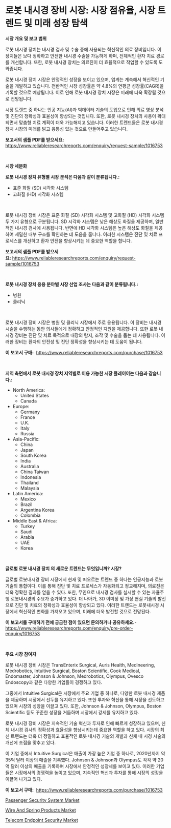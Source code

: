 <p><h1>로봇 내시경 장비 시장: 시장 점유율, 시장 트렌드 및 미래 성장 탐색</h1></p><p><strong>시장 개요 및 보고 범위</strong></p>
<p><p>로봇 내시경 장치는 내시경 검사 및 수술 중에 사용되는 혁신적인 의료 장비입니다. 이 장치들은 보다 정확하고 안전한 내시경 수술을 가능하게 하며, 전체적인 환자 치료 경로를 개선합니다. 또한, 로봇 내시경 장치는 의료진이 더 효율적으로 작업할 수 있도록 도와줍니다.</p><p>로봇 내시경 장치 시장은 안정적인 성장을 보이고 있으며, 업계는 계속해서 혁신적인 기술을 개발하고 있습니다. 전반적인 시장 성장률은 약 4.8%의 연평균 성장률(CAGR)을 기록할 것으로 예상됩니다. 이로 인해 로봇 내시경 장치 시장은 미래에 더욱 확장될 것으로 전망됩니다.</p><p>시장 트렌드 중 하나는 인공 지능(AI)과 빅데이터 기술의 도입으로 인해 의료 영상 분석 및 진단의 정확성과 효율성이 향상되는 것입니다. 또한, 로봇 내시경 장치의 사용이 확대되면서 맞춤형 치료 계획이 더욱 가능해지고 있습니다. 이러한 트렌드들은 로봇 내시경 장치 시장의 미래를 밝고 융통성 있는 것으로 만들어주고 있습니다.</p></p>
<p><strong>보고서의 샘플 PDF를 받으세요:</strong> <a href="https://www.reliableresearchreports.com/enquiry/request-sample/1016753">https://www.reliableresearchreports.com/enquiry/request-sample/1016753</a></p>
<p>&nbsp;</p>
<p><strong>시장 세분화</strong></p>
<p><strong>로봇 내시경 장치 유형별 시장 분석은 다음과 같이 분류됩니다.:</strong></p>
<p><ul><li>표준 화질 (SD) 시각화 시스템</li><li>고화질 (HD) 시각화 시스템</li></ul></p>
<p>&nbsp;</p>
<p><p>로봇 내시경 장비 시장은 표준 화질 (SD) 시각화 시스템 및 고화질 (HD) 시각화 시스템 두 가지 유형으로 구분됩니다. SD 시각화 시스템은 낮은 해상도 화질을 제공하며, 일반적인 내시경 검사에 사용됩니다. 반면에 HD 시각화 시스템은 높은 해상도 화질을 제공하여 세밀한 내부 구조를 확인하는 데 도움을 줍니다. 이러한 시스템은 진단 및 치료 프로세스를 개선하고 환자 안전을 향상시키는 데 중요한 역할을 합니다.</p></p>
<p><strong>보고서의 샘플 PDF를 받으세요:</strong>&nbsp;<a href="https://www.reliableresearchreports.com/enquiry/request-sample/1016753">https://www.reliableresearchreports.com/enquiry/request-sample/1016753</a></p>
<p>&nbsp;</p>
<p><strong> 로봇 내시경 장치 응용 분야별 시장 산업 조사는 다음과 같이 분류됩니다.:</strong></p>
<p><ul><li>병원</li><li>클리닉</li></ul></p>
<p>&nbsp;</p>
<p><p>로봇 내시경 장비 시장은 병원 및 클리닉 시장에서 주로 응용됩니다. 이 장비는 내시경 시술을 수행하는 동안 의사들에게 정확하고 안정적인 지원을 제공합니다. 또한 로봇 내시경 장비는 진단 및 치료 목적으로 내장의 탐지, 조작 및 수술을 돕는 데 사용됩니다. 이러한 장비는 환자의 안전성 및 진단 정확성을 향상시키는 데 도움이 됩니다.</p></p>
<p><strong>이 보고서 구매:</strong>&nbsp; <a href="https://www.reliableresearchreports.com/purchase/1016753">https://www.reliableresearchreports.com/purchase/1016753</a></p>
<p>&nbsp;</p>
<p><strong>지역 측면에서 로봇 내시경 장치 지역별로 이용 가능한 시장 플레이어는 다음과 같습니다.:</strong></p>
<p><ul>
    <li>
        North America:
        <ul>
            <li>United States</li>
            <li>Canada</li>
        </ul>
    </li>
    <li>
        Europe:
        <ul>
            <li>Germany</li>
            <li>France</li>
            <li>U.K.</li>
            <li>Italy</li>
            <li>Russia</li>
        </ul>
    </li>
    <li>
        Asia-Pacific:
        <ul>
            <li>China</li>
            <li>Japan</li>
            <li>South Korea</li>
            <li>India</li>
            <li>Australia</li>
            <li>China Taiwan</li>
            <li>Indonesia</li>
            <li>Thailand</li>
            <li>Malaysia</li>
        </ul>
    </li>
    <li>
        Latin America:
        <ul>
            <li>Mexico</li>
            <li>Brazil</li>
            <li>Argentina Korea</li>
            <li>Colombia</li>
        </ul>
    </li>
    <li>
        Middle East & Africa:
        <ul>
            <li>Turkey</li>
            <li>Saudi</li>
            <li>Arabia</li>
            <li>UAE</li>
            <li>Korea</li>
        </ul>
    </li>
    </ul></p>
<p>&nbsp;</p>
<p><strong>글로벌 로봇 내시경 장치 의 새로운 트렌드는 무엇입니까? 시장?</strong></p>
<p><p>글로벌 로봇내시경 장비 시장에서 현재 및 떠오르는 트렌드 중 하나는 인공지능과 로봇 기술의 통합이다. 이를 통해 진단 및 치료 프로세스가 자동화되고 정교해지며, 의료진은 더욱 정확한 결과를 얻을 수 있다. 또한, 무인으로 내시경 검사를 실시할 수 있는 자율주행 로봇내시경의 수요가 증가하고 있다. 더 나아가, 3D 이미징 및 가상 현실 기술의 발전으로 진단 및 치료의 정확성과 효율성이 향상되고 있다. 이러한 트렌드는 로봇내시경 시장에서 혁신적인 변화를 가져오고 있으며, 미래에 더욱 발전할 것으로 전망된다.</p></p>
<p><strong>이 보고서를 구매하기 전에 궁금한 점이 있으면 문의하거나 공유하세요.</strong>- <a href="https://www.reliableresearchreports.com/enquiry/pre-order-enquiry/1016753">https://www.reliableresearchreports.com/enquiry/pre-order-enquiry/1016753</a></p>
<p>&nbsp;</p>
<p><strong>주요 시장 참여자</strong></p>
<p><p>로봇 내시경 장비 시장은 TransEnterix Surgical, Auris Health, Medineering, Medrobotics, Intuitive Surgical, Boston Scientific, Cook Medical, Endomaster, Johnson & Johnson, Medrobotics, Olympus, Ovesco Endoscopy과 같은 다양한 기업들이 경쟁하고 있다. </p><p>그중에서 Intuitive Surgical은 시장에서 주요 기업 중 하나로, 다양한 로봇 내시경 제품을 제공하며 시장에서 선두를 유지하고 있다. 또한 투자와 혁신을 통해 시장을 선도하고 있으며 시장의 성장을 이끌고 있다. 또한, Johnson & Johnson, Olympus, Boston Scientific 등도 꾸준한 성장을 거듭하며 시장에서 강세를 유지하고 있다. </p><p>로봇 내시경 장비 시장은 지속적인 기술 혁신과 투자로 인해 빠르게 성장하고 있으며, 신체 내시경 검사의 정확성과 효율성을 향상시키는데 중요한 역할을 하고 있다. 시장의 최신 트렌드는 더욱 더 정밀하고 효율적인 로봇 내시경 기술의 개발과 신체 내 시경 시술의 개선에 초점을 맞추고 있다. </p><p>이 기업 중에서 Intuitive Surgical은 매출이 가장 높은 기업 중 하나로, 2020년까지 약 35억 달러 이상의 매출을 기록했다. Johnson & Johnson과 Olympus도 각각 약 20억 달러 이상의 매출을 기록하며 시장에서 안정적인 성장세를 보이고 있다. 이러한 기업들은 시장에서의 경쟁력을 높이고 있으며, 지속적인 혁신과 투자를 통해 시장의 성장을 이끌어 나가고 있다.</p></p>
<p><strong>이 보고서 구매:</strong>&nbsp;&nbsp;<a href="https://www.reliableresearchreports.com/purchase/1016753">https://www.reliableresearchreports.com/purchase/1016753</a></p>
<p><p><a href="https://github.com/Hazelklievgspy6vdcsmu106w/Market-Research-Report-List-1/blob/main/passenger-security-system-market.md">Passenger Security System Market</a></p><p><a href="https://view.publitas.com/reportprime-1/global-wire-and-spring-products-market-by-types-applications-and-major-players-with-regional-growth-rate-analysis-and-development-situation-from-2023-to-2030/">Wire And Spring Products Market</a></p><p><a href="https://view.publitas.com/reportprime-1/telecom-endpoint-security-market-size-focuses-on-market-dynamics-in-depth-analysis-and-future-projections-of-its-market-forecasted-for-period-from-2023-to-2030/">Telecom Endpoint Security Market</a></p></p>
